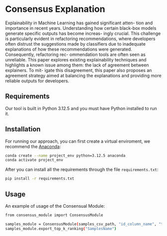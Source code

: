 # Consensus Explanation

Explainability in Machine Learning has gained significant atten-
tion and importance in recent years. Understanding how certain
black-box models generate specific outputs has become increas-
ingly crucial. This challenge is particularly evident in refactoring
recommendations, where developers often distrust the suggestions
made by classifiers due to inadequate explanations of how these
recommendations were generated. Consequently, refactoring rec-
ommendation tools are often seen as unreliable. This paper explores
existing explainability techniques and highlights a known issue
among them: the lack of agreement between explainers. To mit-
igate this disagreement, this paper also proposes an agreement
strategy aimed at balancing the explanations and providing more
reliable outputs for developers.

## Requirements

Our tool is built in Python 3.12.5 and you must have Python installed to run it.

## Installation

For running our approach, you can first create a virtual enviroment, we recommend the [Anaconda](https://www.anaconda.com/):

```sh
conda create --name project_env python=3.12.5 anaconda
conda activate project_env
```

After you can install all the requirements through the file `requirements.txt`:

```sh
pip install -r requirements.txt
```

## Usage

An example of usage of the Consensual Module:

```sh
from consensus_module import ConsensusModule

samples_module = ConsensusModule(samples_csv_path, "id_column_name", "target_column_name")
samples_module.export_top_k_ranking("SamplesName")
```